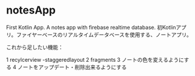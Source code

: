 # notesApp
First Kotlin App. A notes app with firebase realtime database.
初Kotlinアプリ。ファイヤーベースのリアルタイムデータベースを使用する、ノートアプリ。


これから足したい機能：

1 recylcerview
    -staggeredlayout 
2 fragments
3 ノートの色を変えるようにする
4 ノートをアップデート・削除出来るようにする

